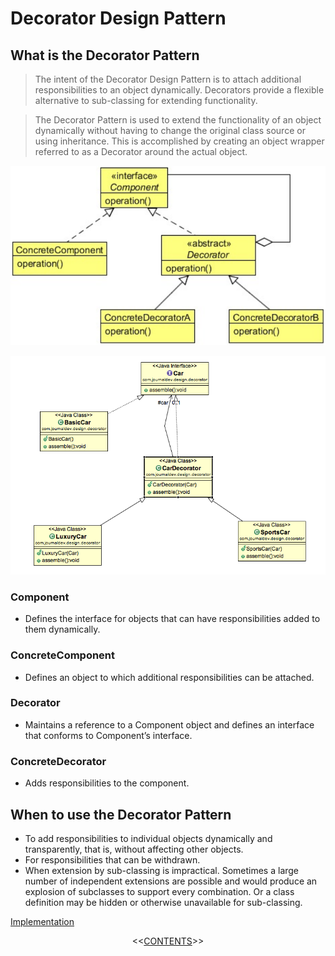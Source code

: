 #   Decorator Design Pattern


##  What is the Decorator Pattern
>   The intent of the Decorator Design Pattern is to attach additional responsibilities to an object dynamically. Decorators provide a
    flexible alternative to sub-classing for extending functionality.

>   The Decorator Pattern is used to extend the functionality of an object dynamically without having to change the original class
    source or using inheritance. This is accomplished by creating an object wrapper referred to as a Decorator around the actual
    object.
    
<p align="center">
    <img src="https://github.com/11andrew1991/design_patterns/blob/master/Decorator/img/decorator.PNG" />
</p>

<p align="center">
    <img src="https://github.com/11andrew1991/design_patterns/blob/master/Decorator/img/decorator-pattern.png" />
</p>

### Component
-   Defines the interface for objects that can have responsibilities added to them dynamically.

### ConcreteComponent
-   Defines an object to which additional responsibilities can be attached.

### Decorator
-   Maintains a reference to a Component object and defines an interface that conforms to Component’s interface.

### ConcreteDecorator
-   Adds responsibilities to the component.


##  When to use the Decorator Pattern
-   To add responsibilities to individual objects dynamically and transparently, that is, without affecting other objects.
-   For responsibilities that can be withdrawn.
-   When extension by sub-classing is impractical. Sometimes a large number of independent extensions are possible and would
    produce an explosion of subclasses to support every combination. Or a class definition may be hidden or otherwise unavailable
    for sub-classing.
    

[Implementation](https://github.com/11andrew1991/design_patterns/tree/master/Decorator/app/)


<p align="center">
  <<<a href="https://github.com/11andrew1991/design_patterns#design-patterns">CONTENTS</a>>>
</p>        